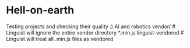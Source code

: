 # Hell-on-earth
Testing projects and checking their quality :)
AI and robotics
vendor/ # Linguist will ignore the entire vendor directory
*.min.js linguist-vendored # Linguist will treat all .min.js files as vendored